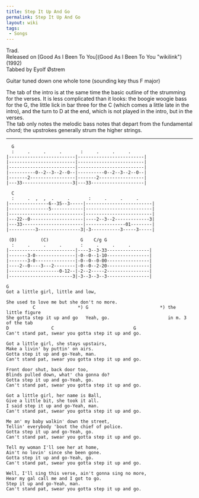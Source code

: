```yaml
---
title: Step It Up And Go
permalink: Step It Up And Go
layout: wiki
tags:
 - Songs
---
```


Trad.  
Released on [Good As I Been To You](Good As I Been To You "wikilink")
(1992)  
Tabbed by Eyolf Østrem

Guitar tuned down one whole tone (sounding key thus F major)

The tab of the intro is at the same time the basic outline of the
strumming for the verses. It is less complicated than it looks: the
boogie woogie bass for the G, the little lick in bar three for the C
(which comes a little late in the intro), and the turn to D at the end,
which is not played in the intro, but in the verses.  
The tab only notes the melodic bass notes that depart from the
fundamental chord; the upstrokes generally strum the higher strings.

* * * * *

      G
      :     .     .     .       :     .     .     .
    |-------------------------|-------------------------|
    |-------------------------|-------------------------|
    |-------------------------|-------------------------|
    |----------0--2--3--2--0--|----------0--2--3--2--0--|
    |-------2-----------------|-------2-----------------|
    |---33-------------------3|---33--------------------|

      C
      :     .  ,  ,  .     .       :     .     .     .
    |---------------6--35--3-----|-------------------------|
    |---------------5------------|-------------------------|
    |----------------------------|-------------------------|
    |---22--0--------------------|----2--3--2-------------3|
    |---33-----------------------|---------------01--------|
    |----------3----------------3|-3-----------3-----3-----|

     (D)         (C)            G    C/g G
      :     .     .     .       :     .     .     .
    |-------------------------|----3--3-33----------------|
    |-------3-0---------------|-0--0--1-10----------------|
    |-------3-0---------------|-0--0--0-00----------------|
    |----2--0----3---2--------|-0--0--2-20----------------|
    |-------------------0-12--|-2--2-----2----------------|
    |------------------------3|-3--3--3--3----------------|

    G
    Got a little girl, little and low,

    She used to love me but she don't no more.
              C                *) G                           *) the little figure
    She gotta step it up and go   Yeah, go.                      in m. 3 of the tab
    D                C                              G
    Can't stand pat, swear you gotta step it up and go.

    Got a little girl, she stays upstairs,
    Make a livin' by puttin' on airs.
    Gotta step it up and go-Yeah, man.
    Can't stand pat, swear you gotta step it up and go.

    Front door shut, back door too,
    Blinds pulled down, what' cha gonna do?
    Gotta step it up and go-Yeah, go.
    Can't stand pat, swear you gotta step it up and go.

    Got a little girl, her name is Ball,
    Give a little bit, she took it all.
    I said step it up and go-Yeah, man.
    Can't stand pat, swear you gotta step it up and go.

    Me an' my baby walkin' down the street,
    Tellin' everybody 'bout the chief of police.
    Gotta step it up and go-Yeah, go.
    Can't stand pat, swear you gotta step it up and go.

    Tell my woman I'll see her at home,
    Ain't no lovin' since she been gone.
    Gotta step it up and go-Yeah, go.
    Can't stand pat, swear you gotta step it up and go.

    Well, I'll sing this verse, ain't gonna sing no more,
    Hear my gal call me and I got to go.
    Step it up and go-Yeah, man.
    Can't stand pat, swear you gotta step it up and go.
